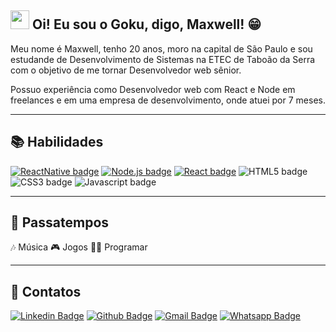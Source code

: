 ## <img src="https://media.giphy.com/media/hvRJCLFzcasrR4ia7z/giphy.gif" width="30px"> Oi! Eu sou o Goku, digo, Maxwell! 😁

Meu nome é Maxwell, tenho 20 anos, moro na capital de São Paulo e sou estudande de Desenvolvimento de Sistemas na ETEC de Taboão da Serra com o objetivo de me tornar Desenvolvedor web sênior.

Possuo experiência como Desenvolvedor web com  React e Node em freelances e em uma empresa de desenvolvimento, onde atuei por 7 meses.

----

## 📚 Habilidades

[![ReactNative badge](https://img.shields.io/badge/-React_Native-329fe3?style=flat-square&logo=react&logoColor=white&link=https://reactnative.dev)](https://reactnative.dev)
[![Node.js badge](https://img.shields.io/badge/-Node.js-339933?style=flat-square&logo=node.js&logoColor=white&link=https://nodejs.org/en/)](https://nodejs.org/en/)
[![React badge](https://img.shields.io/badge/-ReactJS-13B5EA?style=flat-square&logo=react&logoColor=white&link=https://reactjs.org)](https://reactjs.org)
![HTML5 badge](https://img.shields.io/badge/-HTML5-E34F26?style=flat-square&logo=HTML5&logoColor=white)
![CSS3 badge](https://img.shields.io/badge/-CSS3-1572B6?style=flat-square&logo=CSS3&logoColor=white)
![Javascript badge](https://img.shields.io/badge/-Javascript-yellow?style=flat-square&logo=javascript&logoColor=white)

----

## 🍿 Passatempos

🎶 Música
🎮 Jogos
👨‍💻 Programar

----

## 📙 Contatos

[![Linkedin Badge](https://img.shields.io/badge/-Maxwell_Macedo-blue?style=flat-square&logo=Linkedin&logoColor=white&link=https://www.linkedin.com/in/maxwell-macedo-aa3491191/)](https://www.linkedin.com/in/maxwell-macedo-aa3491191/)
[![Github Badge](https://img.shields.io/badge/-maxwellolliver-000?style=flat-square&logo=Github&logoColor=white&link=https://github.com/maxwellolliver)](https://github.com/maxwellolliver)
[![Gmail Badge](https://img.shields.io/badge/-maxwellmacedo2015@gmail.com-red?style=flat-square&logo=gmail&logoColor=white&link=mailto:maxwellmacedo2015@gmail.com)](mailto:maxwellmacedo2015@gmail.com)
[![Whatsapp Badge](https://img.shields.io/badge/-Maxwell_Olliver-5cbd63?style=flat-square&logo=whatsapp&logoColor=white&link=https://wa.me/5511963662339)](https://wa.me/5511963662339)
